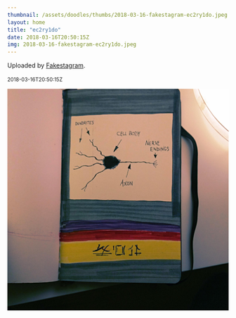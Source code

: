 ```yaml
---
thumbnail: /assets/doodles/thumbs/2018-03-16-fakestagram-ec2ry1do.jpeg
layout: home
title: "ec2ry1do"
date: 2018-03-16T20:50:15Z
img: 2018-03-16-fakestagram-ec2ry1do.jpeg
---
```


Uploaded by [Fakestagram](https://github.com/opyate/fakestagram).

<small>2018-03-16T20:50:15Z</small>

![Uploaded by Fakestagram](/assets/doodles/original/2018-03-16-fakestagram-ec2ry1do.jpeg)
